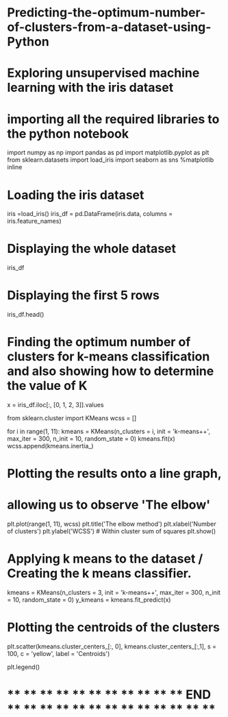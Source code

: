 # Predicting-the-optimum-number-of-clusters-from-a-dataset-using-Python



# Exploring unsupervised machine learning with the iris dataset

# importing all the required libraries to the python notebook
import numpy as np
import pandas as pd
import matplotlib.pyplot as plt
from sklearn.datasets import load_iris
import seaborn as sns
%matplotlib inline

# Loading the iris dataset
iris =load_iris()
iris_df = pd.DataFrame(iris.data, columns = iris.feature_names)

# Displaying the whole dataset
iris_df

# Displaying the first 5 rows
iris_df.head()



# Finding the optimum number of clusters for k-means classification and also showing how to determine the value of K
x = iris_df.iloc[:, [0, 1, 2, 3]].values

from sklearn.cluster import KMeans
wcss = []

for i in range(1, 11):
    kmeans = KMeans(n_clusters = i, init = 'k-means++',
                    max_iter = 300, n_init = 10, random_state = 0)
    kmeans.fit(x)
    wcss.append(kmeans.inertia_)

# Plotting the results onto a line graph,
# allowing us to observe 'The elbow'
plt.plot(range(1, 11), wcss)
plt.title('The elbow method')
plt.xlabel('Number of clusters')
plt.ylabel('WCSS') # Within cluster sum of squares
plt.show()




# Applying k means to the dataset / Creating the k means classifier.
kmeans = KMeans(n_clusters = 3, init = 'k-means++',
                max_iter = 300, n_init = 10, random_state = 0)
y_kmeans = kmeans.fit_predict(x)


# Plotting the centroids of the clusters
plt.scatter(kmeans.cluster_centers_[:, 0], kmeans.cluster_centers_[:,1],
            s = 100, c = 'yellow', label = 'Centroids')

plt.legend()



# ** ** ** ** ** ** ** ** ** ** ** END ** ** ** ** ** ** ** ** ** ** ** ** **

